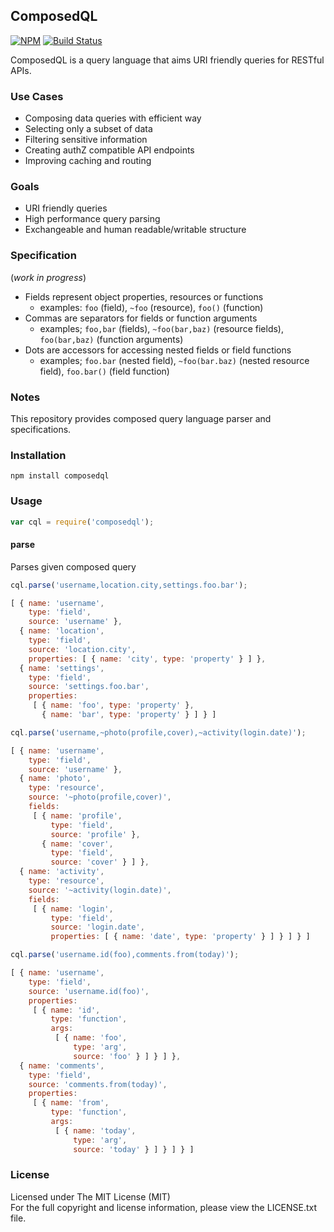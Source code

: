 ## ComposedQL

[![NPM][npm-image]][npm-url] [![Build Status][travis-image]][travis-url]

ComposedQL is a query language that aims URI friendly queries for RESTful APIs.

### Use Cases

- Composing data queries with efficient way
- Selecting only a subset of data
- Filtering sensitive information
- Creating authZ compatible API endpoints
- Improving caching and routing

### Goals

- URI friendly queries
- High performance query parsing
- Exchangeable and human readable/writable structure

### Specification
(*work in progress*)

- Fields represent object properties, resources or functions
  - examples: `foo` (field), `~foo` (resource), `foo()` (function)
- Commas are separators for fields or function arguments
  - examples; `foo,bar` (fields), `~foo(bar,baz)` (resource fields), `foo(bar,baz)` (function arguments)
- Dots are accessors for accessing nested fields or field functions
  - examples; `foo.bar` (nested field), `~foo(bar.baz)` (nested resource field), `foo.bar()` (field function)

### Notes

This repository provides composed query language parser and specifications.

### Installation

```
npm install composedql
```

### Usage

```javascript
var cql = require('composedql');
```

#### parse

Parses given composed query

```javascript
cql.parse('username,location.city,settings.foo.bar');
```
```javascript
[ { name: 'username',
    type: 'field',
    source: 'username' },
  { name: 'location',
    type: 'field',
    source: 'location.city',
    properties: [ { name: 'city', type: 'property' } ] },
  { name: 'settings',
    type: 'field',
    source: 'settings.foo.bar',
    properties:
     [ { name: 'foo', type: 'property' },
       { name: 'bar', type: 'property' } ] } ]
```

```javascript
cql.parse('username,~photo(profile,cover),~activity(login.date)');
```
```javascript
[ { name: 'username',
    type: 'field',
    source: 'username' },
  { name: 'photo',
    type: 'resource',
    source: '~photo(profile,cover)',
    fields:
     [ { name: 'profile',
         type: 'field',
         source: 'profile' },
       { name: 'cover',
         type: 'field',
         source: 'cover' } ] },
  { name: 'activity',
    type: 'resource',
    source: '~activity(login.date)',
    fields:
     [ { name: 'login',
         type: 'field',
         source: 'login.date',
         properties: [ { name: 'date', type: 'property' } ] } ] } ]
```

```javascript
cql.parse('username.id(foo),comments.from(today)');
```
```javascript
[ { name: 'username',
    type: 'field',
    source: 'username.id(foo)',
    properties:
     [ { name: 'id',
         type: 'function',
         args:
          [ { name: 'foo',
              type: 'arg',
              source: 'foo' } ] } ] },
  { name: 'comments',
    type: 'field',
    source: 'comments.from(today)',
    properties:
     [ { name: 'from',
         type: 'function',
         args:
          [ { name: 'today',
              type: 'arg',
              source: 'today' } ] } ] } ]
```

### License

Licensed under The MIT License (MIT)  
For the full copyright and license information, please view the LICENSE.txt file.

[npm-url]: http://npmjs.org/package/composedql
[npm-image]: https://badge.fury.io/js/composedql.png

[travis-url]: https://travis-ci.org/cmfatih/composedql
[travis-image]: https://travis-ci.org/cmfatih/composedql.svg?branch=master